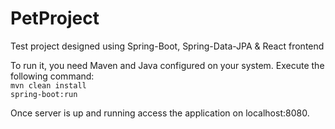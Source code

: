 # PetProject
Test project designed using Spring-Boot, Spring-Data-JPA &amp; React frontend

To run it, you need Maven and Java configured on your system. Execute the following command:<br>
<code>mvn clean install spring-boot:run</code>

Once server is up and running access the application on localhost:8080.

